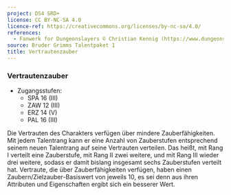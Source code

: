 ```yaml
---
project: DS4 SRD+
license: CC BY-NC-SA 4.0
licence-ref: https://creativecommons.org/licenses/by-nc-sa/4.0/
references: 
  - Fanwerk for Dungeonslayers © Christian Kennig (https://www.dungeonslayers.net/)
source: Bruder Grimms Talentpaket 1
title: Vertrautenzauber
---
```


### Vertrautenzauber

- Zugangsstufen:
  - SPÄ 16 (III)
  - ZAW 12 (III)
  - ERZ 14 (V)
  - PAL 16 (III)

Die Vertrauten des Charakters verfügen über mindere Zauberfähigkeiten. Mit jedem Talentrang kann er eine Anzahl von Zauberstufen entsprechend seinem neuen Talentrang auf seine Vertrauten verteilen. Das heißt, mit Rang I verteilt eine Zauberstufe, mit Rang II zwei weitere, und mit Rang III wieder drei weitere, sodass er damit bislang insgesamt sechs Zauberstufen verteilt hat. Vertraute, die über Zauberfähigkeiten verfügen, haben einen Zaubern/Zielzauber-Basiswert von jeweils 10, es sei denn aus ihren Attributen und Eigenschaften ergibt sich ein besserer Wert.

